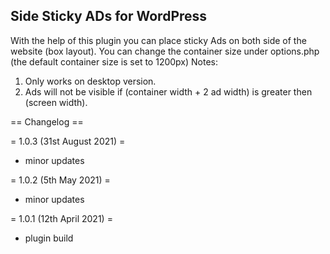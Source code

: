 ## Side Sticky ADs for WordPress
With the help of this plugin you can place sticky Ads on both side of the website (box layout). You can change the container size under options.php (the default container size is set to 1200px)
Notes:
1. Only works on desktop version.
2. Ads will not be visible if (container width + 2 ad width) is greater then (screen width).


== Changelog ==

= 1.0.3 (31st August 2021) =
* minor updates

= 1.0.2 (5th May 2021) =
* minor updates

= 1.0.1 (12th April 2021) =
* plugin build
